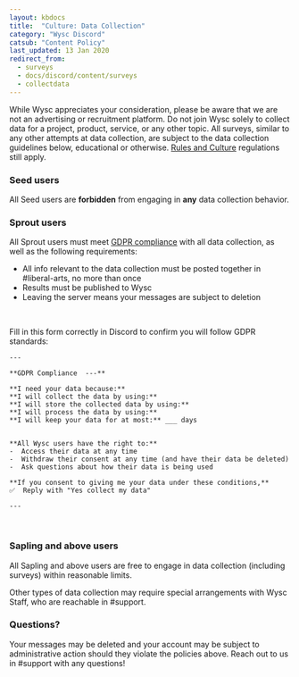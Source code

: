 ```yaml
---
layout: kbdocs
title:  "Culture: Data Collection"
category: "Wysc Discord"
catsub: "Content Policy"
last_updated: 13 Jan 2020
redirect_from:
  - surveys
  - docs/discord/content/surveys
  - collectdata
---
```


While Wysc appreciates your consideration, please be aware that we are not an advertising or recruitment platform. Do not join Wysc solely to collect data for a project, product, service, or any other topic. All surveys, similar to any other attempts at data collection, are subject to the data collection guidelines below, educational or otherwise. [Rules and Culture](1) regulations still apply.

### Seed users

All Seed users are **forbidden** from engaging in **any** data collection behavior.

### Sprout users

All Sprout users must meet [GDPR compliance](https://gdpr.eu/what-is-gdpr/) with all data collection, as well as the following requirements:

- All info relevant to the data collection must be posted together in #liberal-arts, no more than once
- Results must be published to Wysc
- Leaving the server means your messages are subject to deletion

<br>

Fill in this form correctly in Discord to confirm you will follow GDPR standards:

```
---

**GDPR Compliance  ---**

**I need your data because:** 
**I will collect the data by using:** 
**I will store the collected data by using:** 
**I will process the data by using:** 
**I will keep your data for at most:** ___ days


**All Wysc users have the right to:**
-  Access their data at any time
-  Withdraw their consent at any time (and have their data be deleted)
-  Ask questions about how their data is being used

**If you consent to giving me your data under these conditions,**
✅  Reply with "Yes collect my data"

---
```

<br>

### Sapling and above users

All Sapling and above users are free to engage in data collection (including surveys) within reasonable limits.

Other types of data collection may require special arrangements with Wysc Staff, who are reachable in #support.


### Questions?

Your messages may be deleted and your account may be subject to administrative action should they violate the policies above. Reach out to us in #support with any questions!